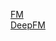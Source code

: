 [FM<br>](https://github.com/SparkOfLife/recommender-systerm/tree/master/FM)
[DeepFM<br>](https://github.com/SparkOfLife/recommender-systerm/tree/master/DeepFM)
